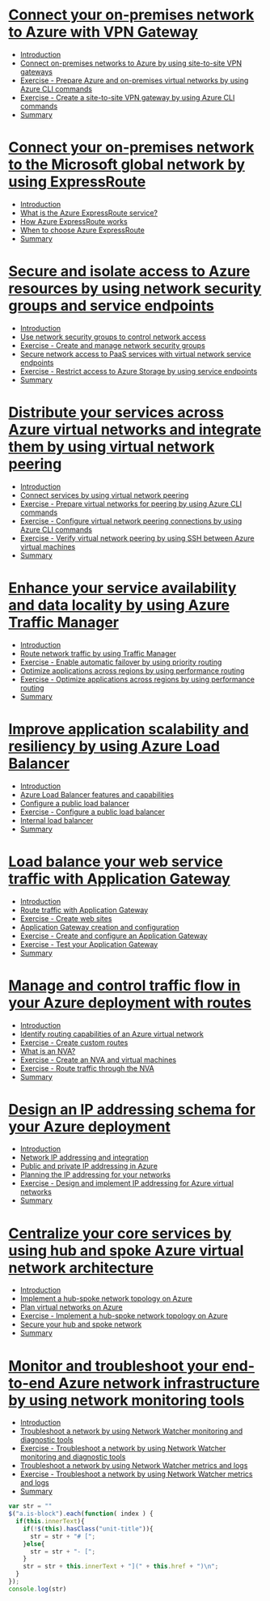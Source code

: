 # [Connect your on-premises network to Azure with VPN Gateway](https://docs.microsoft.com/en-au/learn/modules/connect-on-premises-network-with-vpn-gateway/index)
- [Introduction](https://docs.microsoft.com/en-au/learn/modules/connect-on-premises-network-with-vpn-gateway/1-introduction)
- [Connect on-premises networks to Azure by using site-to-site VPN gateways](https://docs.microsoft.com/en-au/learn/modules/connect-on-premises-network-with-vpn-gateway/2-connect-on-premises-networks-to-azure-using-site-to-site-vpn-gateways)
- [Exercise - Prepare Azure and on-premises virtual networks by using Azure CLI commands](https://docs.microsoft.com/en-au/learn/modules/connect-on-premises-network-with-vpn-gateway/3-exercise-prepare-azure-and-on-premises-vnets-using-azure-cli-commands)
- [Exercise - Create a site-to-site VPN gateway by using Azure CLI commands](https://docs.microsoft.com/en-au/learn/modules/connect-on-premises-network-with-vpn-gateway/4-exercise-create-a-site-to-site-vpn-gateway-using-azure-cli-commands)
- [Summary](https://docs.microsoft.com/en-au/learn/modules/connect-on-premises-network-with-vpn-gateway/5-summary)
# [Connect your on-premises network to the Microsoft global network by using ExpressRoute](https://docs.microsoft.com/en-au/learn/modules/connect-on-premises-network-with-expressroute/index)
- [Introduction](https://docs.microsoft.com/en-au/learn/modules/connect-on-premises-network-with-expressroute/1-introduction)
- [What is the Azure ExpressRoute service?](https://docs.microsoft.com/en-au/learn/modules/connect-on-premises-network-with-expressroute/2-expressroute-service)
- [How Azure ExpressRoute works](https://docs.microsoft.com/en-au/learn/modules/connect-on-premises-network-with-expressroute/3-how-expressroute-works)
- [When to choose Azure ExpressRoute](https://docs.microsoft.com/en-au/learn/modules/connect-on-premises-network-with-expressroute/4-choose-expressroute)
- [Summary](https://docs.microsoft.com/en-au/learn/modules/connect-on-premises-network-with-expressroute/5-summary)
# [Secure and isolate access to Azure resources by using network security groups and service endpoints](https://docs.microsoft.com/en-au/learn/modules/secure-and-isolate-with-nsg-and-service-endpoints/index)
- [Introduction](https://docs.microsoft.com/en-au/learn/modules/secure-and-isolate-with-nsg-and-service-endpoints/1-introduction)
- [Use network security groups to control network access](https://docs.microsoft.com/en-au/learn/modules/secure-and-isolate-with-nsg-and-service-endpoints/2-network-security-groups)
- [Exercise - Create and manage network security groups](https://docs.microsoft.com/en-au/learn/modules/secure-and-isolate-with-nsg-and-service-endpoints/3-exercise-network-security-groups)
- [Secure network access to PaaS services with virtual network service endpoints](https://docs.microsoft.com/en-au/learn/modules/secure-and-isolate-with-nsg-and-service-endpoints/4-vnet-service-endpoints)
- [Exercise - Restrict access to Azure Storage by using service endpoints](https://docs.microsoft.com/en-au/learn/modules/secure-and-isolate-with-nsg-and-service-endpoints/5-exercise-vnet-service-endpoints)
- [Summary](https://docs.microsoft.com/en-au/learn/modules/secure-and-isolate-with-nsg-and-service-endpoints/6-summary)
# [Distribute your services across Azure virtual networks and integrate them by using virtual network peering](https://docs.microsoft.com/en-au/learn/modules/integrate-vnets-with-vnet-peering/index)
- [Introduction](https://docs.microsoft.com/en-au/learn/modules/integrate-vnets-with-vnet-peering/1-introduction)
- [Connect services by using virtual network peering](https://docs.microsoft.com/en-au/learn/modules/integrate-vnets-with-vnet-peering/2-connect-services-using-vnet-peering)
- [Exercise - Prepare virtual networks for peering by using Azure CLI commands](https://docs.microsoft.com/en-au/learn/modules/integrate-vnets-with-vnet-peering/3-exercise-prepare-vnets-for-peering-using-azure-cli-commands)
- [Exercise - Configure virtual network peering connections by using Azure CLI commands](https://docs.microsoft.com/en-au/learn/modules/integrate-vnets-with-vnet-peering/4-exercise-configure-vnet-peering-connections-using-azure-cli-commands)
- [Exercise - Verify virtual network peering by using SSH between Azure virtual machines](https://docs.microsoft.com/en-au/learn/modules/integrate-vnets-with-vnet-peering/5-exercise-verify-vnet-peering)
- [Summary](https://docs.microsoft.com/en-au/learn/modules/integrate-vnets-with-vnet-peering/6-summary)
# [Enhance your service availability and data locality by using Azure Traffic Manager](https://docs.microsoft.com/en-au/learn/modules/distribute-load-with-traffic-manager/index)
- [Introduction](https://docs.microsoft.com/en-au/learn/modules/distribute-load-with-traffic-manager/1-introduction)
- [Route network traffic by using Traffic Manager](https://docs.microsoft.com/en-au/learn/modules/distribute-load-with-traffic-manager/2-priority-routing)
- [Exercise - Enable automatic failover by using priority routing](https://docs.microsoft.com/en-au/learn/modules/distribute-load-with-traffic-manager/3-exercise-priority-routing)
- [Optimize applications across regions by using performance routing](https://docs.microsoft.com/en-au/learn/modules/distribute-load-with-traffic-manager/4-performance-routing)
- [Exercise - Optimize applications across regions by using performance routing](https://docs.microsoft.com/en-au/learn/modules/distribute-load-with-traffic-manager/5-exercise-performance-routing)
- [Summary](https://docs.microsoft.com/en-au/learn/modules/distribute-load-with-traffic-manager/6-summary)
# [Improve application scalability and resiliency by using Azure Load Balancer](https://docs.microsoft.com/en-au/learn/modules/improve-app-scalability-resiliency-with-load-balancer/index)
- [Introduction](https://docs.microsoft.com/en-au/learn/modules/improve-app-scalability-resiliency-with-load-balancer/1-introduction)
- [Azure Load Balancer features and capabilities](https://docs.microsoft.com/en-au/learn/modules/improve-app-scalability-resiliency-with-load-balancer/2-load-balancer-features)
- [Configure a public load balancer](https://docs.microsoft.com/en-au/learn/modules/improve-app-scalability-resiliency-with-load-balancer/3-public-load-balancer)
- [Exercise - Configure a public load balancer](https://docs.microsoft.com/en-au/learn/modules/improve-app-scalability-resiliency-with-load-balancer/4-exercise-configure-public-load-balancer)
- [Internal load balancer](https://docs.microsoft.com/en-au/learn/modules/improve-app-scalability-resiliency-with-load-balancer/5-internal-load-balancer)
- [Summary](https://docs.microsoft.com/en-au/learn/modules/improve-app-scalability-resiliency-with-load-balancer/6-summary)
# [Load balance your web service traffic with Application Gateway](https://docs.microsoft.com/en-au/learn/modules/load-balance-web-traffic-with-application-gateway/index)
- [Introduction](https://docs.microsoft.com/en-au/learn/modules/load-balance-web-traffic-with-application-gateway/1-introduction)
- [Route traffic with Application Gateway](https://docs.microsoft.com/en-au/learn/modules/load-balance-web-traffic-with-application-gateway/2-routing-traffic-with-application-gateway)
- [Exercise - Create web sites](https://docs.microsoft.com/en-au/learn/modules/load-balance-web-traffic-with-application-gateway/3-exercise-create-web-sites)
- [Application Gateway creation and configuration](https://docs.microsoft.com/en-au/learn/modules/load-balance-web-traffic-with-application-gateway/4-create-configure-application-gateway)
- [Exercise - Create and configure an Application Gateway](https://docs.microsoft.com/en-au/learn/modules/load-balance-web-traffic-with-application-gateway/5-exercise-create-configure-application-gateway)
- [Exercise - Test your Application Gateway](https://docs.microsoft.com/en-au/learn/modules/load-balance-web-traffic-with-application-gateway/6-exercise-test-application-gateway)
- [Summary](https://docs.microsoft.com/en-au/learn/modules/load-balance-web-traffic-with-application-gateway/7-summary)
# [Manage and control traffic flow in your Azure deployment with routes](https://docs.microsoft.com/en-au/learn/modules/control-network-traffic-flow-with-routes/index)
- [Introduction](https://docs.microsoft.com/en-au/learn/modules/control-network-traffic-flow-with-routes/1-introduction)
- [Identify routing capabilities of an Azure virtual network](https://docs.microsoft.com/en-au/learn/modules/control-network-traffic-flow-with-routes/2-azure-virtual-network-route)
- [Exercise - Create custom routes](https://docs.microsoft.com/en-au/learn/modules/control-network-traffic-flow-with-routes/3-exercise-create-custom-routes)
- [What is an NVA?](https://docs.microsoft.com/en-au/learn/modules/control-network-traffic-flow-with-routes/4-network-virtual-appliances)
- [Exercise - Create an NVA and virtual machines](https://docs.microsoft.com/en-au/learn/modules/control-network-traffic-flow-with-routes/5-exercise-create-nva-vm)
- [Exercise - Route traffic through the NVA](https://docs.microsoft.com/en-au/learn/modules/control-network-traffic-flow-with-routes/6-exercise-route-traffic-through-nva)
- [Summary](https://docs.microsoft.com/en-au/learn/modules/control-network-traffic-flow-with-routes/7-summary)
# [Design an IP addressing schema for your Azure deployment](https://docs.microsoft.com/en-au/learn/modules/design-ip-addressing-for-azure/index)
- [Introduction](https://docs.microsoft.com/en-au/learn/modules/design-ip-addressing-for-azure/1-introduction)
- [Network IP addressing and integration](https://docs.microsoft.com/en-au/learn/modules/design-ip-addressing-for-azure/2-network-ip-addressing-integration)
- [Public and private IP addressing in Azure](https://docs.microsoft.com/en-au/learn/modules/design-ip-addressing-for-azure/3-azure-public-private-ip-addressing)
- [Planning the IP addressing for your networks](https://docs.microsoft.com/en-au/learn/modules/design-ip-addressing-for-azure/4-plan-design-ip-addressing)
- [Exercise - Design and implement IP addressing for Azure virtual networks](https://docs.microsoft.com/en-au/learn/modules/design-ip-addressing-for-azure/5-exercise-implement-vnets)
- [Summary](https://docs.microsoft.com/en-au/learn/modules/design-ip-addressing-for-azure/6-summary)
# [Centralize your core services by using hub and spoke Azure virtual network architecture](https://docs.microsoft.com/en-au/learn/modules/hub-and-spoke-network-architecture/index)
- [Introduction](https://docs.microsoft.com/en-au/learn/modules/hub-and-spoke-network-architecture/1-introduction)
- [Implement a hub-spoke network topology on Azure](https://docs.microsoft.com/en-au/learn/modules/hub-and-spoke-network-architecture/2-implement-hub-spoke)
- [Plan virtual networks on Azure](https://docs.microsoft.com/en-au/learn/modules/hub-and-spoke-network-architecture/3-plan-virtual-networks)
- [Exercise - Implement a hub-spoke network topology on Azure](https://docs.microsoft.com/en-au/learn/modules/hub-and-spoke-network-architecture/4-exercise-implement-hub-spoke)
- [Secure your hub and spoke network](https://docs.microsoft.com/en-au/learn/modules/hub-and-spoke-network-architecture/5-secure-hub-spoke)
- [Summary](https://docs.microsoft.com/en-au/learn/modules/hub-and-spoke-network-architecture/6-summary)
# [Monitor and troubleshoot your end-to-end Azure network infrastructure by using network monitoring tools](https://docs.microsoft.com/en-au/learn/modules/troubleshoot-azure-network-infrastructure/index)
- [Introduction](https://docs.microsoft.com/en-au/learn/modules/troubleshoot-azure-network-infrastructure/1-introduction)
- [Troubleshoot a network by using Network Watcher monitoring and diagnostic tools](https://docs.microsoft.com/en-au/learn/modules/troubleshoot-azure-network-infrastructure/2-troubleshoot-networking-with-network-watcher)
- [Exercise - Troubleshoot a network by using Network Watcher monitoring and diagnostic tools](https://docs.microsoft.com/en-au/learn/modules/troubleshoot-azure-network-infrastructure/3-exercise-troubleshoot-networking-with-network-watcher)
- [Troubleshoot a network by using Network Watcher metrics and logs](https://docs.microsoft.com/en-au/learn/modules/troubleshoot-azure-network-infrastructure/4-troubleshoot-networking-with-network-watcher-metrics-logs)
- [Exercise - Troubleshoot a network by using Network Watcher metrics and logs](https://docs.microsoft.com/en-au/learn/modules/troubleshoot-azure-network-infrastructure/5-exercise-troubleshoot-networking-with-network-watcher-metrics-logs)
- [Summary](https://docs.microsoft.com/en-au/learn/modules/troubleshoot-azure-network-infrastructure/6-summary)


``` js
var str = ""
$("a.is-block").each(function( index ) {
  if(this.innerText){
    if(!$(this).hasClass("unit-title")){
      str = str + "# [";
    }else{
      str = str + "- [";
    }
    str = str + this.innerText + "](" + this.href + ")\n";
  }
});
console.log(str)
```